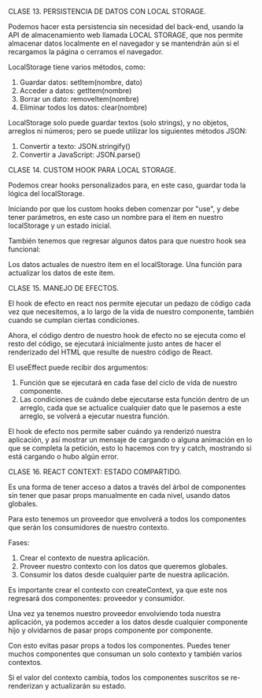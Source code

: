 CLASE 13.
PERSISTENCIA DE DATOS CON LOCAL STORAGE.

Podemos hacer esta persistencia sin necesidad del back-end, usando la API de almacenamiento web llamada LOCAL STORAGE, que nos permite almacenar datos localmente en el navegador y se mantendrán aún si el recargamos la página o cerramos el navegador.

LocalStorage tiene varios métodos, como:

1. Guardar datos: setItem(nombre, dato)
2. Acceder a datos: getItem(nombre)
3. Borrar un dato: removeItem(nombre)
4. Eliminar todos los datos: clear(nombre)

LocalStorage solo puede guardar textos (solo strings), y no objetos, arreglos ni números; pero se puede utilizar los siguientes métodos JSON:

1. Convertir a texto: JSON.stringify()
2. Convertir a JavaScript: JSON.parse()

CLASE 14.
CUSTOM HOOK PARA LOCAL STORAGE.

Podemos crear hooks personalizados para, en este caso, guardar toda la lógica del localStorage.

Iniciando por que los custom hooks deben comenzar por "use", y debe tener parámetros, en este caso un nombre para el item en nuestro localStorage y un estado inicial.

También tenemos que regresar algunos datos para que nuestro hook sea funcional:

Los datos actuales de nuestro ítem en el localStorage.
Una función para actualizar los datos de este ítem.

CLASE 15.
MANEJO DE EFECTOS.

El hook de efecto en react nos permite ejecutar un pedazo de código cada vez que necesitemos, a lo largo de la vida de nuestro componente, también cuando se cumplan ciertas condiciones.

Ahora, el código dentro de nuestro hook de efecto no se ejecuta como el resto del código, se ejecutará inicialmente justo antes de hacer el renderizado del HTML que resulte de nuestro código de React.

El useEffect puede recibir dos argumentos:

1. Función que se ejecutará en cada fase del ciclo de vida de nuestro componente.
2. Las condiciones de cuándo debe ejecutarse esta función dentro de un arreglo, cada que se actualice cualquier dato que le pasemos a este arreglo, se volverá a ejecutar nuestra función.

El hook de efecto nos permite saber cuándo ya renderizó nuestra aplicación, y así mostrar un mensaje de cargando o alguna animación en lo que se completa la petición, esto lo hacemos con try y catch, mostrando si está cargando o hubo algún error.

CLASE 16.
REACT CONTEXT: ESTADO COMPARTIDO.

Es una forma de tener acceso a datos a través del árbol de componentes sin tener que pasar props manualmente en cada nivel, usando datos globales.

Para esto tenemos un proveedor que envolverá a todos los componentes que serán los consumidores de nuestro contexto.

Fases:
1. Crear el contexto de nuestra aplicación.
2. Proveer nuestro contexto con los datos que queremos globales.
3. Consumir los datos desde cualquier parte de nuestra aplicación.

Es importante crear el contexto con createContext, ya que este nos regresará dos componentes: proveedor y consumidor.

Una vez ya tenemos nuestro proveedor envolviendo toda nuestra aplicación, ya podemos acceder a los datos desde cualquier componente hijo y olvidarnos de pasar props componente por componente.

Con esto evitas pasar props a todos los componentes. Puedes tener muchos componentes que consuman un solo contexto y también varios contextos.

Si el valor del contexto cambia, todos los componentes suscritos se re-renderizan y actualizarán su estado.